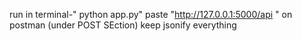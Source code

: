 run in terminal-" python app.py"
paste "http://127.0.0.1:5000/api " on postman (under POST SEction)
keep jsonify everything 